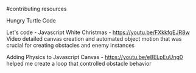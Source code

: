 




#contributing resources

Hungry Turtle Code

Let's code - Javascript White Christmas - https://youtu.be/FXkkfqEJR8w    
Video detailed canvas creation and automated object motion that was crucial for creating obstacles and enemy instances 

Adding Physics to Javascript Canvas - https://youtu.be/e8ELpEuUng0
helped me create a loop that controlled obstacle behavior 